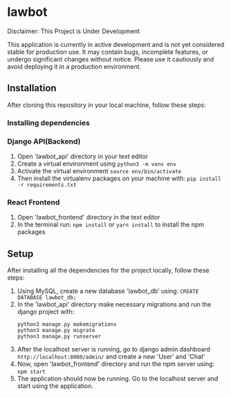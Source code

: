 # lawbot

Disclaimer: This Project is Under Development

This application is currently in active development and is not yet considered stable for production use. It may contain bugs, incomplete features, or undergo significant changes without notice. Please use it cautiously and avoid deploying it in a production environment.


## Installation
After cloning this repository in your local machine, follow these steps:

### Installing dependencies

### Django API(Backend)
1. Open 'lawbot_api' directory in your text editor
2. Create a virtual environment using `python3 -m venv env`
3. Activate the virtual environment `source env/bin/activate`
4. Then install the virtualenv packages on your machine with: `pip install -r requirements.txt`

### React Frontend
1. Open 'lawbot_frontend' directory in the text editor
2. In the terminal run: `npm install` or `yarn install` to install the npm packages


## Setup
After installing all the dependencies for the project locally, follow these steps:

1. Using MySQL, create a new database 'lawbot_db' using: `CREATE DATABASE lawbot_db;`
2. In the 'lawbot_api' directory make necessary migrations and run the django project with:
   ```
   python3 manage.py makemigrations
   python3 manage.py migrate
   python3 manage.py runserver
   ```
3. After the localhost server is running, go to django admin dashboard `http://localhost:8000/admin/` and create a new 'User' and 'Chat'
4. Now, open 'lawbot_frontend' directory and run the npm server using: `npm start`
5. The application should now be running. Go to the localhost server and start using the application.
